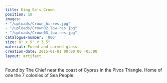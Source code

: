 ```yaml
---
title: King Ea's Crown
position: 18
images:
- "/uploads/Crown_hi-res.jpg"
- "/uploads/Crown02_low-res.jpg"
- "/uploads/Crown03_low-res.jpg"
catalogue-number: '006'
size: 8" x 9" x 3.5"
material: Fused and carved glass
creation-date: 2015-01-01 00:00:00 -05:00
layout: artifact
---
```


Found by The Chief near the coast of Cyprus in the Pivos Triangle. Home of one the 7 colonies of Sea People.
